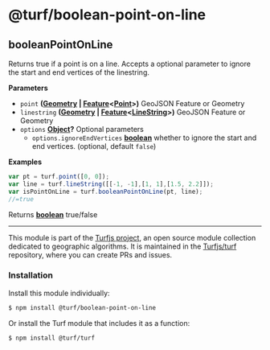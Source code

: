 # @turf/boolean-point-on-line

<!-- Generated by documentation.js. Update this documentation by updating the source code. -->

## booleanPointOnLine

Returns true if a point is on a line. Accepts a optional parameter to ignore the start and end vertices of the linestring.

**Parameters**

-   `point` **([Geometry](http://geojson.org/geojson-spec.html#geometry) \| [Feature](http://geojson.org/geojson-spec.html#feature-objects)&lt;[Point](http://geojson.org/geojson-spec.html#point)>)** GeoJSON Feature or Geometry
-   `linestring` **([Geometry](http://geojson.org/geojson-spec.html#geometry) \| [Feature](http://geojson.org/geojson-spec.html#feature-objects)&lt;[LineString](http://geojson.org/geojson-spec.html#linestring)>)** GeoJSON Feature or Geometry
-   `options` **[Object](https://developer.mozilla.org/en-US/docs/Web/JavaScript/Reference/Global_Objects/Object)?** Optional parameters
    -   `options.ignoreEndVertices` **[boolean](https://developer.mozilla.org/en-US/docs/Web/JavaScript/Reference/Global_Objects/Boolean)** whether to ignore the start and end vertices. (optional, default `false`)

**Examples**

```javascript
var pt = turf.point([0, 0]);
var line = turf.lineString([[-1, -1],[1, 1],[1.5, 2.2]]);
var isPointOnLine = turf.booleanPointOnLine(pt, line);
//=true
```

Returns **[boolean](https://developer.mozilla.org/en-US/docs/Web/JavaScript/Reference/Global_Objects/Boolean)** true/false

<!-- This file is automatically generated. Please don't edit it directly:
if you find an error, edit the source file (likely index.js), and re-run
./scripts/generate-readmes in the turf project. -->

---

This module is part of the [Turfjs project](http://turfjs.org/), an open source
module collection dedicated to geographic algorithms. It is maintained in the
[Turfjs/turf](https://github.com/Turfjs/turf) repository, where you can create
PRs and issues.

### Installation

Install this module individually:

```sh
$ npm install @turf/boolean-point-on-line
```

Or install the Turf module that includes it as a function:

```sh
$ npm install @turf/turf
```
